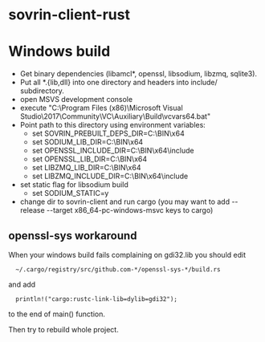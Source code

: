 # sovrin-client-rust

# Windows build

- Get binary dependencies (libamcl*, openssl, libsodium, libzmq, sqlite3).
- Put all *.{lib,dll} into one directory and headers into include/ subdirectory.
- open MSVS development console
- execute "C:\Program Files (x86)\Microsoft Visual Studio\2017\Community\VC\Auxiliary\Build\vcvars64.bat"
- Point path to this directory using environment variables:
  - set SOVRIN_PREBUILT_DEPS_DIR=C:\BIN\x64
  - set SODIUM_LIB_DIR=C:\BIN\x64
  - set OPENSSL_INCLUDE_DIR=C:\BIN\x64\include
  - set OPENSSL_LIB_DIR=C:\BIN\x64
  - set LIBZMQ_LIB_DIR=C:\BIN\x64
  - set LIBZMQ_INCLUDE_DIR=C:\BIN\x64\include
- set static flag for libsodium build
  - set SODIUM_STATIC=y
- change dir to sovrin-client and run cargo (you may want to add --release --target x86_64-pc-windows-msvc keys to cargo)

## openssl-sys workaround

When your windows build fails complaining on gdi32.lib you should edit

```
  ~/.cargo/registry/src/github.com-*/openssl-sys-*/build.rs
```

and add

```
  println!("cargo:rustc-link-lib=dylib=gdi32");
```

to the end of main() function.

Then try to rebuild whole project.
